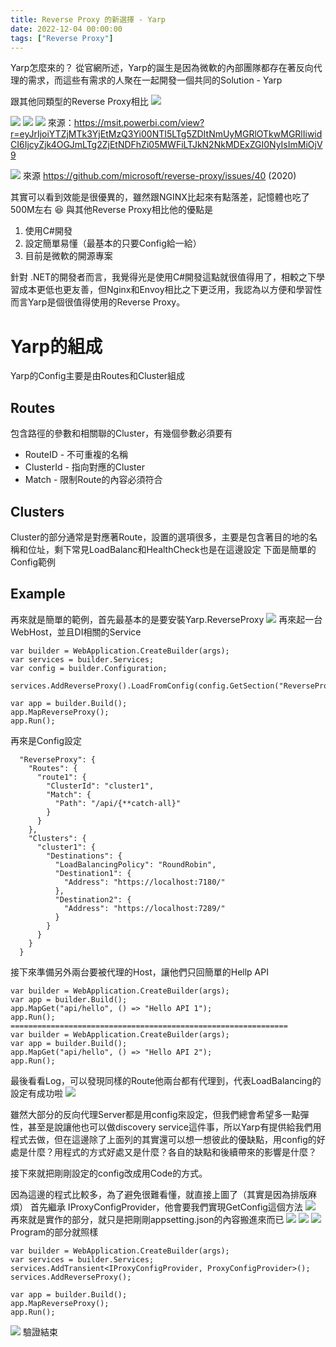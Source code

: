 ```yaml
---
title: Reverse Proxy 的新選擇 - Yarp
date: 2022-12-04 00:00:00
tags: ["Reverse Proxy"]
---
```


Yarp怎麼來的？
從官網所述，Yarp的誕生是因為微軟的內部團隊都存在著反向代理的需求，而這些有需求的人聚在一起開發一個共同的Solution - Yarp


跟其他同類型的Reverse Proxy相比
![](https://i.imgur.com/xfNJccs.png)
<!--more-->
![](https://i.imgur.com/JRB1XvB.png)
![](https://i.imgur.com/Lts4Lwa.png)
![](https://i.imgur.com/27cufFd.png)
來源：https://msit.powerbi.com/view?r=eyJrIjoiYTZjMTk3YjEtMzQ3Yi00NTI5LTg5ZDItNmUyMGRlOTkwMGRlIiwidCI6IjcyZjk4OGJmLTg2ZjEtNDFhZi05MWFiLTJkN2NkMDExZGI0NyIsImMiOjV9


![](https://i.imgur.com/IrnK3aD.png)
來源 https://github.com/microsoft/reverse-proxy/issues/40 (2020)

其實可以看到效能是很優異的，雖然跟NGINX比起來有點落差，記憶體也吃了500M左右 :laughing: 
與其他Reverse Proxy相比他的優點是
1. 使用C#開發
2. 設定簡單易懂（最基本的只要Config給一給）
3. 目前是微軟的開源專案

針對 .NET的開發者而言，我覺得光是使用C#開發這點就很值得用了，相較之下學習成本更低也更友善，但Nginx和Envoy相比之下更泛用，我認為以方便和學習性而言Yarp是個很值得使用的Reverse Proxy。

# Yarp的組成

Yarp的Config主要是由Routes和Cluster組成
## Routes
包含路徑的參數和相關聯的Cluster，有幾個參數必須要有
* RouteID - 不可重複的名稱
* ClusterId - 指向對應的Cluster
* Match - 限制Route的內容必須符合
## Clusters
Cluster的部分通常是對應著Route，設置的選項很多，主要是包含著目的地的名稱和位址，剩下常見LoadBalanc和HealthCheck也是在這邊設定
下面是簡單的Config範例


## Example
再來就是簡單的範例，首先最基本的是要安裝Yarp.ReverseProxy
![](https://i.imgur.com/5OYpim5.png)
再來起一台WebHost，並且DI相關的Service
```
var builder = WebApplication.CreateBuilder(args);
var services = builder.Services;
var config = builder.Configuration;

services.AddReverseProxy().LoadFromConfig(config.GetSection("ReverseProxy"));

var app = builder.Build();
app.MapReverseProxy();
app.Run();
```
再來是Config設定
```
  "ReverseProxy": {
    "Routes": {
      "route1": {
        "ClusterId": "cluster1",
        "Match": {
          "Path": "/api/{**catch-all}"
        }
      }
    },
    "Clusters": {
      "cluster1": {
        "Destinations": {
          "LoadBalancingPolicy": "RoundRobin",
          "Destination1": {
            "Address": "https://localhost:7180/"
          },
          "Destination2": {
            "Address": "https://localhost:7289/"
          }
        }
      }
    }
  }
```
接下來準備另外兩台要被代理的Host，讓他們只回簡單的Hellp API
```
var builder = WebApplication.CreateBuilder(args);
var app = builder.Build();
app.MapGet("api/hello", () => "Hello API 1");
app.Run();
==============================================================
var builder = WebApplication.CreateBuilder(args);
var app = builder.Build();
app.MapGet("api/hello", () => "Hello API 2");
app.Run();
```
最後看看Log，可以發現同樣的Route他兩台都有代理到，代表LoadBalancing的設定有成功啦
![](https://i.imgur.com/tPRhHoJ.png)

雖然大部分的反向代理Server都是用config來設定，但我們總會希望多一點彈性，甚至是說讓他也可以做discovery service這件事，所以Yarp有提供給我們用程式去做，但在這邊除了上面列的其實還可以想一想彼此的優缺點，用config的好處是什麼？用程式的方式好處又是什麼？各自的缺點和後續帶來的影響是什麼？

接下來就把剛剛設定的config改成用Code的方式。

因為這邊的程式比較多，為了避免很難看懂，就直接上圖了（其實是因為排版麻煩）
首先繼承 IProxyConfigProvider，他會要我們實現GetConfig這個方法
![](https://i.imgur.com/WYgNHbu.png)
再來就是實作的部分，就只是把剛剛appsetting.json的內容搬進來而已
![](https://i.imgur.com/ZdGcymG.png)
![](https://i.imgur.com/SbX05an.png)
![](https://i.imgur.com/t6EK1Y6.png)
Program的部分就照樣
```
var builder = WebApplication.CreateBuilder(args);
var services = builder.Services;
services.AddTransient<IProxyConfigProvider, ProxyConfigProvider>();
services.AddReverseProxy();

var app = builder.Build();
app.MapReverseProxy();
app.Run();
```
![](https://i.imgur.com/pxOa6fT.png)
驗證結束